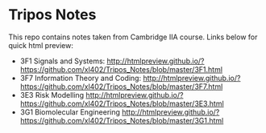 # Tripos Notes
This repo contains notes taken from Cambridge IIA course. Links below for quick html preview:
* 3F1 Signals and Systems: http://htmlpreview.github.io/?https://github.com/xl402/Tripos_Notes/blob/master/3F1.html
* 3F7 Information Theory and Coding: http://htmlpreview.github.io/?https://github.com/xl402/Tripos_Notes/blob/master/3F7.html
* 3E3 Risk Modelling http://htmlpreview.github.io/?https://github.com/xl402/Tripos_Notes/blob/master/3E3.html
* 3G1 Biomolecular Engineering http://htmlpreview.github.io/?https://github.com/xl402/Tripos_Notes/blob/master/3G1.html
